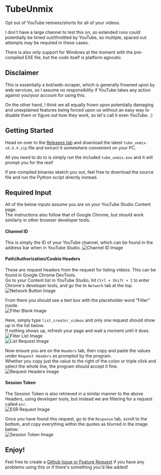 # TubeUnmix
Opt out of YouTube remixes/shorts for all of your videos.  

I don't have a large channel to test this on, so extended runs could potentially be timed out/throttled by YouTube, so multiple, spaced out attempts may be required in these cases.

There is also only support for Windows at the moment with the pre-compiled EXE file, but the code itself is platform agnostic.

## Disclaimer
This is essentially a bot/web-scraper, which is generally frowned upon by web services, so I assume no responsibility if YouTube takes any action against you/your account for using this.  

On the other hand, I think we all equally frown upon potentially damaging and unexplained features being forced upon us without an easy way to disable them or figure out how they work, so let's call it even YouTube. :)

## Getting Started
Head on over to the [Releases tab](https://github.com/Gunsmithy/TubeUnmix/releases) and download the latest `tube_unmix-vX.X.X.zip` file and extract it somewhere convenient on your PC.  

All you need to do to is simply run the included `tube_unmix.exe` and it will prompt you for the rest!  

If pre-compiled binaries sketch you out, feel free to download the source file and run the Python script directly instead.

## Required Input
All of the below inputs assume you are on your YouTube Studio Content page.  
The instructions also follow that of Google Chrome, but should work similarly in other browser developer tools.

#### Channel ID
This is simply the ID of your YouTube channel, which can be found in the address bar when in YouTube Studio.
![Channel ID Image](/../resources/images/channel_id.png?raw=true "Channel ID")

#### Path/Authorization/Cookie Headers
These are request headers from the request for listing videos. This can be found in Google Chrome DevTools.  
Go to your Content list in YouTube Studio, hit `Ctrl + Shift + I` to enter Chrome's developer tools, and go the to `Network` tab at the top.  
![Network Button Image](/../resources/images/network_button.png?raw=true "Network Button")

From there you should see a text box with the placeholder word "Filter" inside.  
![Filter Blank Image](/../resources/images/filter_blank.png?raw=true "Filter Blank")

Here, simply type `list_creator_videos` and only one request should show up in the list below.  
If nothing shows up, refresh your page and wait a moment until it does.  
![Filter List Image](/../resources/images/filter_list.png?raw=true "Filter List")  
![List Request Image](/../resources/images/list_request.png?raw=true "List Request")

Now ensure you are on the `Headers` tab, then copy and paste the values under `Request Headers` as prompted by the program.  
Whether you copy just the value to the right of the colon or triple click and select the whole line, the program should accept it fine.  
![Request Headers Image](/../resources/images/request_headers.png?raw=true "Request Headers")

#### Session Token
The Session Token is also retrieved in a similar manner to the above Headers, using developer tools, but instead we are filtering for a request called `esr`.  
![ESR Request Image](/../resources/images/esr_request.png?raw=true "ESR Request")

Once you have found this request, go to the `Response` tab, scroll to the bottom, and copy everything within the quotes as blurred in the image below:  
![Session Token Image](/../resources/images/session_token.png?raw=true "Session Token")

## Enjoy!
Feel free to create a [Github Issue or Feature Request](https://github.com/Gunsmithy/TubeUnmix/issues) if you have any problems using this or if there's something you'd like added!  
